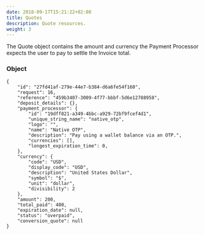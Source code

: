 ```yaml
---
date: 2018-09-17T15:21:22+02:00
title: Quotes
description: Quote resources.
weight: 3
---
```


The Quote object contains the amount and currency the Payment Processor expects the user to pay to settle the Invoice total.

### Object

```
{
    "id": "27fd41af-279e-44e7-b384-d6a6fe54f160",
    "request": 16,
    "reference": "459b3407-3009-4f77-bbbf-5d6e12788958",
    "deposit_details": {},
    "payment_processor": {
        "id": "19dff821-a349-4bbc-a929-72bf9fcef4d1",
        "unique_string_name": "native_otp",
        "logo": "",
        "name": "Native OTP",
        "description": "Pay using a wallet balance via an OTP.",
        "currencies": [],
        "longest_expiration_time": 0,
    },
    "currency": {
        "code": "USD",
        "display_code": "USD",
        "description": "United States Dollar",
        "symbol": "$",
        "unit": "dollar",
        "divisibility": 2
    },
    "amount": 200,
    "total_paid": 400,
    "expiration_date": null,
    "status": "overpaid",
    "conversion_quote": null
}
```
